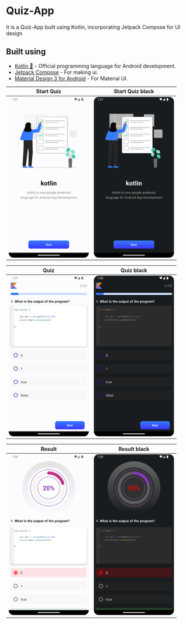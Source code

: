 # Quiz-App
It is a Quiz-App built using Kotlin, incorporating Jetpack Compose for UI design

## Built using
- [Kotlin 💙](https://kotlinlang.org/) - Official programming language for Android development.
- [Jetpack Compose](https://developer.android.com/jetpack/compose?gclid=Cj0KCQiA_bieBhDSARIsADU4zLffNBDtqhq7TjvJAbgJxjcAdswUWq6NiSDI-9A0Y-fIoGfp7pvoPMAaAn1HEALw_wcB&gclsrc=aw.ds) - For making ui.
- [Material Design 3 for Android](https://developer.android.com/jetpack/androidx/releases/compose-material3) - For Material UI.

|                    Start Quiz                     |                     Start Quiz black                      |
|:-------------------------------------------------:|:---------------------------------------------------------:|
| <img src="./Files/start%20quiz.png" height="438"> | <img src="./Files/start%20quiz%20black.png" height="438"> |

|                   Quiz                    |                    Quiz black                     |
|:-----------------------------------------:|:-------------------------------------------------:|
| <img src="./Files/quiz.png" height="438"> | <img src="./Files/quiz%20black.png" height="438"> |

|                   Result                    |                     Result black                     |
|:-------------------------------------------:|:----------------------------------------------------:|
| <img src="./Files/result.png" height="438"> | <img src="./Files/result%20black.png"  height="438"> |
